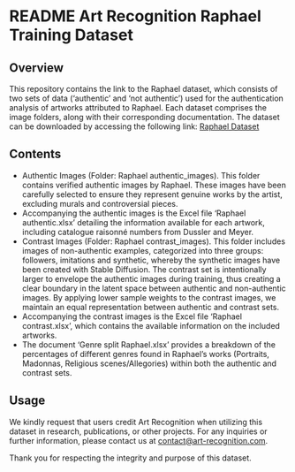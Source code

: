 # README Art Recognition Raphael Training Dataset 

## Overview

This repository contains the link to the Raphael dataset, which consists of two sets of data (‘authentic’ and ‘not authentic’) used for the authentication analysis of artworks attributed to Raphael. Each dataset comprises the image folders, along with their corresponding documentation.
The dataset can be downloaded by accessing the following link:
[Raphael Dataset](https://drive.google.com/drive/folders/1uyQqBPAsY0jRj_rm0IH4c74taihR-Ywh?usp=share_link)

## Contents

- Authentic Images (Folder: Raphael authentic_images). This folder contains verified authentic images by Raphael. These images have been carefully selected to ensure they represent genuine works by the artist, excluding murals and controversial pieces.
- Accompanying the authentic images is the Excel file ‘Raphael authentic.xlsx’ detailing the information available for each artwork, including catalogue raisonné numbers from Dussler and Meyer.
- Contrast Images (Folder: Raphael contrast_images). This folder includes images of non-authentic examples, categorized into three groups: followers, imitations and synthetic, whereby the synthetic images have been created with Stable Diffusion. The contrast set is intentionally larger to envelope the authentic images during training, thus creating a clear boundary in the latent space between authentic and non-authentic images. By applying lower sample weights to the contrast images, we maintain an equal representation between authentic and contrast sets.
- Accompanying the contrast images is the Excel file ‘Raphael contrast.xlsx’, which contains the available information on the included artworks.
- The document ‘Genre split Raphael.xlsx’ provides a breakdown of the percentages of different genres found in Raphael’s works (Portraits, Madonnas, Religious scenes/Allegories) within both the authentic and contrast sets.

## Usage 

We kindly request that users credit Art Recognition when utilizing this dataset in research, publications, or other projects. For any inquiries or further information, please contact us at contact@art-recognition.com.

Thank you for respecting the integrity and purpose of this dataset.




